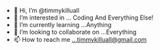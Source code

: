 - 👋 Hi, I’m @timmykilluall
- 👀 I’m interested in ... Coding And Everything Else!
- 🌱 I’m currently learning ...Anything
- 💞️ I’m looking to collaborate on ...Everything
- 📫 How to reach me ...timmykilluall@gmail.com


<!---
timmykilluall/timmykilluall is a ✨ special ✨ repository because its `README.md` (this file) appears on your GitHub profile.
You can click the Preview link to take a look at your changes.
--->
